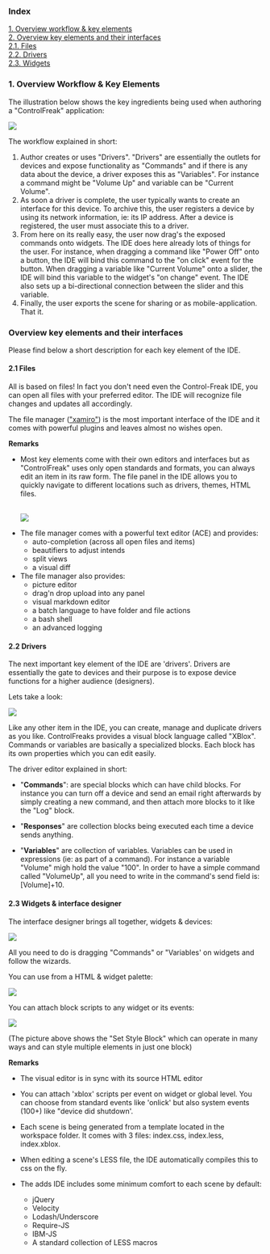 
### Index

[1. Overview workflow & key elements](#Overview)<br/>
[2. Overview key elements and their interfaces](#Interfaces)<br/>
[2.1. Files](#Files)<br/>
[2.2. Drivers](#Drivers)<br/>
[2.3. Widgets](#Widgets)<br/>

	 
	 

### <a name="Overview">1. Overview Workflow & Key Elements</a>

The illustration below shows the key ingredients being used when authoring a "ControlFreak" application:

<img src="./Overview.png"/>

The workflow explained in short:

 1. Author creates or uses "Drivers". "Drivers" are essentially the outlets for devices and expose functionality as "Commands" and if there is any data about the device, a driver exposes this as "Variables". For instance a command might be "Volume Up" and variable can be "Current Volume".
 2. As soon a driver is complete, the user typically wants to create an interface for this device. To archive this, the user registers a device by using its network information, ie: its IP address. After a device is registered, the user must associate this to a driver. 
 3. From here on its really easy, the user now drag's the exposed commands onto widgets. The IDE does here already lots of things for the user. For instance, when dragging a command like "Power Off" onto a button, the IDE will bind this command to the "on click" event for the button. When dragging a variable like "Current Volume" onto a slider, the IDE will bind this variable to the widget's "on change" event. The IDE also sets up a bi-directional connection between the slider and this variable. 
 4. Finally, the user exports the scene for sharing or as mobile-application. That it.


### <a name="Interfaces">Overview key elements and their interfaces</a>

Please find below a short description for each key element of the IDE. 

#### <a name="Files">2.1 Files</a>

All is based on files! In fact you don't need even the Control-Freak IDE, you can open all files with your preferred editor. The IDE will recognize file changes  and updates all accordingly. 

The file manager (["xamiro"](http://mc007.github.io/xamiro-docs/Getting_Started.html)) is the most important interface of the IDE and it comes with powerful plugins and leaves almost no wishes open.  


**Remarks**

 - Most key elements come with their own editors and interfaces but as "ControlFreak" uses only open standards and formats, you can always edit an item in its raw form. The file panel in the IDE allows you to quickly navigate to different locations such as drivers, themes, HTML files.  <br/><br/><p style="text-center"><img src="./FileManager.png"/></p>
 - The file manager comes with a powerful text editor (ACE) and provides: 
	 - auto-completion (across all open files and items)
	 - beautifiers to adjust intends 
	 - split views
	 - a visual diff
 - The file manager also provides:
	 - picture editor
	 - drag'n drop upload into any panel
	 - visual markdown editor
	 - a batch language to have folder and file actions
	 - a bash shell
	 - an advanced logging


#### <a name="Drivers">2.2 Drivers</a>


The next important key element of the IDE are 'drivers'. Drivers are essentially the gate to devices and their purpose is to expose device functions for a higher audience (designers). 

Lets take a look:

<img src="./Drivers.png"/>

Like any other item in the IDE, you can create, manage and duplicate drivers as you like. ControlFreaks provides a visual block language called "XBlox". Commands or variables are basically a specialized blocks. Each block has its own properties which you can edit easily.

The driver editor explained in short:

- "**Commands**": are special blocks which can have child blocks. For instance you can turn off a device and send an email right afterwards by simply creating a new command, and then attach more blocks to it like  the "Log" block.

- "**Responses**" are collection blocks being executed each time a device sends anything.

- "**Variables**" are collection of variables. Variables can be used in expressions (ie: as part of a command). For instance a variable "Volume" migh hold the value "100". In order to have a simple command called "VolumeUp", all you need to write in the command's send field is: [Volume]+10.

#### <a name="Widgets">2.3 Widgets & interface designer</a>

The interface designer brings all together, widgets & devices:

<img src="./Widgets.png"/>

All you need to do is dragging "Commands" or "Variables' on widgets and follow the wizards.

You can use from a HTML & widget palette:

<img src="./Palette.png"/>

You can attach block scripts to any widget or its events:

<img src="./WidgetBlocks.png"/>

(The picture above shows the "Set Style Block" which can operate in many ways and can style multiple elements in just one block)


**Remarks**

- The visual editor is in sync with its source HTML editor

- You can attach 'xblox' scripts per event on widget or global level. You can choose from standard events like 'onlick' but also system events (100+) like "device did shutdown'. 

- Each scene is being generated from a template located in the workspace folder. It comes with 3 files: index.css, index.less, index.xblox. 

- When editing a scene's LESS file, the IDE automatically compiles this to css on the fly. 

- The adds IDE includes some minimum comfort to each scene by default:
	- jQuery
	- Velocity
	- Lodash/Underscore
	- Require-JS
	- IBM-JS
	- A standard collection of LESS macros

